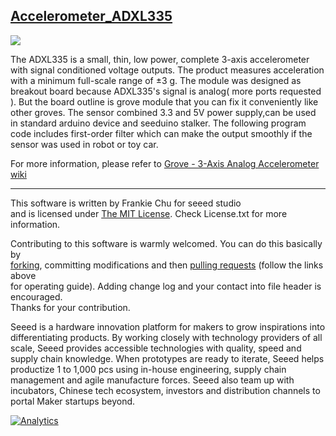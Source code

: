## [Accelerometer_ADXL335](https://www.seeedstudio.com/Grove-3Axis-Digital-Accelerometer16g-p-1156.html)

<img src="https://statics3.seeedstudio.com/seeed/img/2016-11/GsPzr5xrvqzue5sH4ZomS1DE.jpg" width=auto>

The ADXL335 is a small, thin, low power, complete 3-axis accelerometer with signal conditioned voltage outputs. The product measures acceleration with a minimum full-scale range of ±3 g. 
The module was designed as breakout board because ADXL335's signal is analog( more ports requested ). But the board outline is grove module that you can fix it conveniently like other groves. The sensor combined 3.3 and 5V power supply,can be used in standard arduino device and seeduino stalker. The following program code includes first-order filter which can make the output smoothly if the sensor was used in robot or toy car.

For more information, please refer to [Grove - 3-Axis Analog Accelerometer wiki](http://wiki.seeedstudio.com/Grove-3-Axis_Digital_Accelerometer-16g/)

----
This software is written by Frankie Chu for seeed studio<br>
and is licensed under [The MIT License](http://opensource.org/licenses/mit-license.php). Check License.txt for more information.<br>

Contributing to this software is warmly welcomed. You can do this basically by<br>
[forking](https://help.github.com/articles/fork-a-repo), committing modifications and then [pulling requests](https://help.github.com/articles/using-pull-requests) (follow the links above<br>
for operating guide). Adding change log and your contact into file header is encouraged.<br>
Thanks for your contribution.

Seeed is a hardware innovation platform for makers to grow inspirations into differentiating products. By working closely with technology providers of all scale, Seeed provides accessible technologies with quality, speed and supply chain knowledge. When prototypes are ready to iterate, Seeed helps productize 1 to 1,000 pcs using in-house engineering, supply chain management and agile manufacture forces. Seeed also team up with incubators, Chinese tech ecosystem, investors and distribution channels to portal Maker startups beyond.




[![Analytics](https://ga-beacon.appspot.com/UA-46589105-3/Accelerometer_ADXL335)](https://github.com/igrigorik/ga-beacon)


